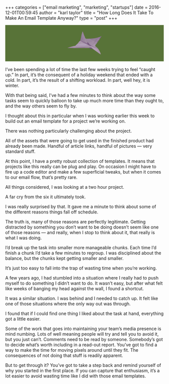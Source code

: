 +++
categories = ["email marketing", "marketing", "startups"]
date = 2016-12-01T00:59:45
author = "karl taylor"
title = "How Long Does It Take To Make An Email Template Anyway?"
type = "post"
+++

  ![](https://raw.githubusercontent.com/karljtaylor/kjt/blog/content/assets/a6759-1p3phowkif8ldny-n8gvblw.png)  


 I’ve been spending a lot of time the last few weeks trying to feel “caught up.” In part, it’s the consequent of a holiday weekend that ended with a cold. In part, it’s the result of a shifting workload. In part, well hey, it is winter.

 With that being said, I’ve had a few minutes to think about the way some tasks seem to quickly balloon to take up much more time than they ought to, and the way others seem to fly by.

 I thought about this in particular when I was working earlier this week to build out an email template for a project we’re working on.

 There was nothing particularly challenging about the project.

 All of the assets that were going to get used in the finished product had already been made. Handful of article links, handful of pictures — very standard stuff.

 At this point, I have a pretty robust collection of templates. It means that projects like this really can be plug and play. On occasion I might have to fire up a code editor and make a few superficial tweaks, but when it comes to our email flow, that’s pretty rare.

 All things considered, I was looking at a two hour project.

 A far cry from the six it ultimately took.

  I was really surprised by that. It gave me a minute to think about some of the different reasons things fall off schedule.

 The truth is, many of those reasons are perfectly legitimate. Getting distracted by something you don’t want to be doing doesn’t seem like one of those reasons — and really, when I stop to think about it, that really is what I was doing.

 I’d break up the task into smaller more manageable chunks. Each time I’d finish a chunk I’d take a few minutes to regroup. I was disciplined about the balance, but the chunks kept getting smaller and smaller.

 It’s just too easy to fall into the trap of wasting time when you’re working.

  A few years ago, I had stumbled into a situation where I really had to push myself to do something I didn’t want to do. It wasn’t easy, but after what felt like weeks of banging my head against the wall, I found a shortcut.

 It was a similar situation. I was behind and I needed to catch up. It felt like one of those situations where the only way out was through.

 I found that if I could find one thing I liked about the task at hand, everything got a little easier.

  Some of the work that goes into maintaining your team’s media presence is mind numbing. Lots of well meaning people will try and tell you to avoid it, but you just can’t. Comments need to be read by someone. Somebody’s got to decide what’s worth including in a read-out report. You’ve got to find a way to make the time for moving pixels around until they fit. The consequences of not doing that stuff is readily apparent.

 But to get through it? You’ve got to take a step back and remind yourself of why you started in the first place. If you can capture that enthusiasm, it’s a lot easier to avoid wasting time like I did with those email templates.
